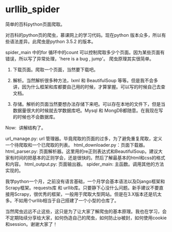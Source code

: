 # urllib_spider



简单的百科python页面爬取。



对百科的python页的爬虫，慕课网上的学习代码。现在python 版本众多，所以有些语法差异。此爬虫是python 3.5.2 的版本。

spider_main 中的for 循环中的count 可以控制爬取多少个页面。因为某些页面有错误，所以写了异常处理，'here is a bug , jump'。
爬虫原理其实很简单。


1. 下载页面。爬取一个页面，当然要下载吧。

2. 解析。当然解析很多种方法，lxml 和 BeautifulSoup 等等。但是我不会多讲，因为什么框架和库都要自己用的时候，才算掌握。可以写的时候自己去查文档。

3. 存储。解析的页面当然要想办法存储下来吧。可以存在本地的文件下，但是当数据量很大的时候就去学数据库吧。Mysql 和 MongDB都随意。在我现在写的时候也不会数据库。



Now:  讲解结构了。

url_manage.py: url 管理器。毕竟爬取的页面的过多，为了避免重复爬取，定义一个待爬取和一个已爬取的列表。
html_downloader.py：页面下载器。
html_parser.py: 页面解析器。这里用的re正则表达式和BeautifulSoup。建议大家有时间的把基本的正则学会，还是很快的。然后了解最基本的html和css的格式和内容。
html_output.py: 页面输出器。
spider_main: 主函数。调用其他的方法实现的。

我学python一个月，之前没有语言基础，一个月学会基本语法以及Django框架和Scrapy框架。requests库 和 urllib库。只要静下心没什么问题。新手建议不要直接用Scrapy，很优秀的框架，一般用于爬取大型网站。但是在3.X版本还是坑太多。不如用个urllib相当于自己搭建了一个小型的仓库了。


当然爬虫远远不止这些，这只是为了让大家了解爬虫的基本原理。我也在学习，会不定期陆续分享给大家，如何伪造自己的爬虫，如何防止ip被封，如何使用cookie和session。谢谢大家了！
